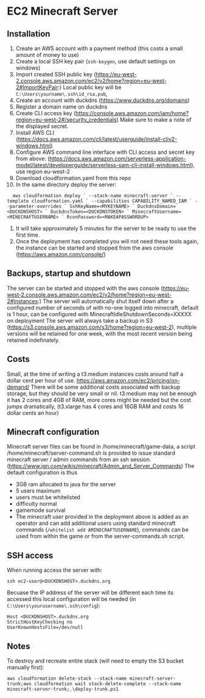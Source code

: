 # EC2 Minecraft Server

## Installation
1. Create an AWS account with a payment method (this costs a small amount of money to use)
1. Create a local SSH key pair (`ssh-keygen`, use default settings on windows)
1. Import created SSH public key (https://eu-west-2.console.aws.amazon.com/ec2/v2/home?region=eu-west-2#ImportKeyPair:)
Local public key will be `C:\Users\yourname\.ssh\id_rsa.pub`, 
1. Create an account with duckdns (https://www.duckdns.org/domains)
1. Register a domain name on duckdns
1. Create CLI access key (https://console.aws.amazon.com/iam/home?region=eu-west-2#/security_credentials) Make sure to make a note of the displayed secret. 
1. Install AWS CLI (https://docs.aws.amazon.com/cli/latest/userguide/install-cliv2-windows.html)
1. Configure AWS command line interface with CLI access and secret key from above: (https://docs.aws.amazon.com/serverless-application-model/latest/developerguide/serverless-sam-cli-install-windows.html), use region eu-west-2
1. Download cloudformation.yaml from this repo
1. In the same directory deploy the server:

``	
	aws cloudformation deploy `
	--stack-name minecraft-server `
	--template cloudformation.yaml `
	--capabilities CAPABILITY_NAMED_IAM `
	--parameter-overrides `
		SshKeyName=<MYKEYNAME> `
		DuckdnsDomain=<DUCKDNSHOST> `
		DuckdnsToken=<DUCKDNSTOKEN> `
		MinecraftUsername=<MINECRAFTUSERNAME> `
		RconPassword=<MAKEAPASSWORDUP> 
``

1. It will take approximately 5 minutes for the server to be ready to use the first time.
1. Once the deployment has completed you will not need these tools again, the instance can be started and stopped from the aws console (https://aws.amazon.com/console/)

## Backups, startup and shutdown
The server can be started and stopped with the aws console (https://eu-west-2.console.aws.amazon.com/ec2/v2/home?region=eu-west-2#Instances:)
The server will automatically shut itself down after a configured number of seconds of with no-one logged into minecraft, default is 1 hour, can be configured with MinecraftIdleShutdownSeconds=XXXXX on deployment
The server will always take a backup in S3 (https://s3.console.aws.amazon.com/s3/home?region=eu-west-2), multiple versions will be retained for one week, with the most recent version being retained indefinately.

## Costs
Small, at the time of writing a t3.medium instances costs around half a dollar cent per hour of use.
https://aws.amazon.com/ec2/pricing/on-demand/ 
There will be some additional costs associated with backup storage, but they should be very small or nil.
t3.medium may not be enough it has 2 cores and 4GB of RAM, more cores might be needed but the cost jumps dramatically, (t3.xlarge has 4 cores and 16GB RAM and costs 16 dollar cents an hour)

## Minecraft configuration
Minecraft server files can be found in /home/minecraft/game-data, a script /home/minecraft/server-command.sh is provided to issue standard minecraft server / admin commands from an ssh session. (https://www.ign.com/wikis/minecraft/Admin_and_Server_Commands) The default configuration is thus
* 3GB ram allocated to java for the server
* 5 users maximum
* users must be whitelisted
* difficulty normal
* gamemode survival
* The minecraft user provided in the deployment above is added as an operator and can add additional users using standard minecraft commands (`/whitelist add AMINECRAFTUSERNAME`), commands can be used from within the game or from the server-commands.sh script.

## SSH access
When running access the server with:

	ssh ec2-user@<DUCKDNSHOST>.duckdns.org

Becuase the IP address of the server will be different each time its accessed this local configuration will be needed (in `C:\Users\yourusername\.ssh\config`):

	Host <DUCKDNSHOST>.duckdns.org
    StrictHostKeyChecking no
    UserKnownHostsFile=/dev/null    

## Notes
To destroy and recreate entire stack (will need to empty the S3 bucket manually first):

	aws cloudformation delete-stack --stack-name minecraft-server-trunk;aws cloudformation wait stack-delete-complete --stack-name minecraft-server-trunk;.\deploy-trunk.ps1

